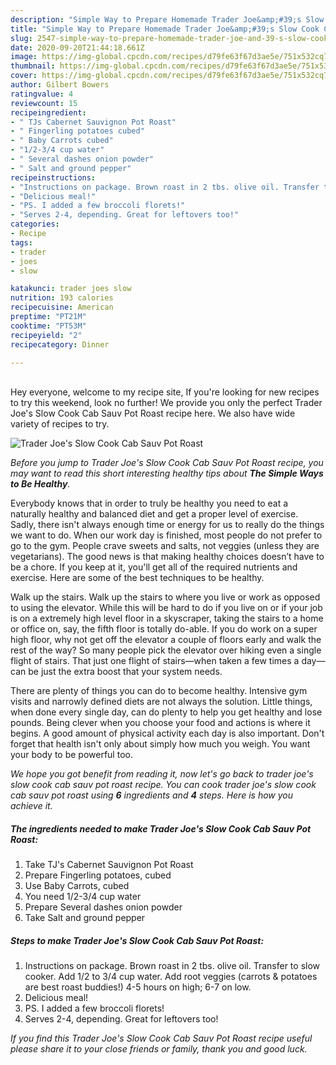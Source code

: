 ```yaml
---
description: "Simple Way to Prepare Homemade Trader Joe&amp;#39;s Slow Cook Cab Sauv Pot Roast"
title: "Simple Way to Prepare Homemade Trader Joe&amp;#39;s Slow Cook Cab Sauv Pot Roast"
slug: 2547-simple-way-to-prepare-homemade-trader-joe-and-39-s-slow-cook-cab-sauv-pot-roast
date: 2020-09-20T21:44:18.661Z
image: https://img-global.cpcdn.com/recipes/d79fe63f67d3ae5e/751x532cq70/trader-joes-slow-cook-cab-sauv-pot-roast-recipe-main-photo.jpg
thumbnail: https://img-global.cpcdn.com/recipes/d79fe63f67d3ae5e/751x532cq70/trader-joes-slow-cook-cab-sauv-pot-roast-recipe-main-photo.jpg
cover: https://img-global.cpcdn.com/recipes/d79fe63f67d3ae5e/751x532cq70/trader-joes-slow-cook-cab-sauv-pot-roast-recipe-main-photo.jpg
author: Gilbert Bowers
ratingvalue: 4
reviewcount: 15
recipeingredient:
- " TJs Cabernet Sauvignon Pot Roast"
- " Fingerling potatoes cubed"
- " Baby Carrots cubed"
- "1/2-3/4 cup water"
- " Several dashes onion powder"
- " Salt and ground pepper"
recipeinstructions:
- "Instructions on package. Brown roast in 2 tbs. olive oil. Transfer to slow cooker. Add 1/2 to 3/4 cup water. Add root veggies (carrots &amp; potatoes are best roast buddies!) 4-5 hours on high; 6-7 on low."
- "Delicious meal!"
- "PS. I added a few broccoli florets!"
- "Serves 2-4, depending. Great for leftovers too!"
categories:
- Recipe
tags:
- trader
- joes
- slow

katakunci: trader joes slow 
nutrition: 193 calories
recipecuisine: American
preptime: "PT21M"
cooktime: "PT53M"
recipeyield: "2"
recipecategory: Dinner

---
```

<br>
Hey everyone, welcome to my recipe site, If you're looking for new recipes to try this weekend, look no further! We provide you only the perfect Trader Joe&#39;s Slow Cook Cab Sauv Pot Roast recipe here. We also have wide variety of recipes to try.
<br>


![Trader Joe&#39;s Slow Cook Cab Sauv Pot Roast](https://img-global.cpcdn.com/recipes/d79fe63f67d3ae5e/751x532cq70/trader-joes-slow-cook-cab-sauv-pot-roast-recipe-main-photo.jpg)

<i>Before you jump to Trader Joe&#39;s Slow Cook Cab Sauv Pot Roast recipe, you may want to read this short interesting healthy tips about <strong>The Simple Ways to Be Healthy</strong>.</i>

Everybody knows that in order to truly be healthy you need to eat a naturally healthy and balanced diet and get a proper level of exercise. Sadly, there isn't always enough time or energy for us to really do the things we want to do. When our work day is finished, most people do not prefer to go to the gym. People crave sweets and salts, not veggies (unless they are vegetarians). The good news is that making healthy choices doesn’t have to be a chore. If you keep at it, you'll get all of the required nutrients and exercise. Here are some of the best techniques to be healthy.

Walk up the stairs. Walk up the stairs to where you live or work as opposed to using the elevator. While this will be hard to do if you live on or if your job is on a extremely high level floor in a skyscraper, taking the stairs to a home or office on, say, the fifth floor is totally do-able. If you do work on a super high floor, why not get off the elevator a couple of floors early and walk the rest of the way? So many people pick the elevator over hiking even a single flight of stairs. That just one flight of stairs—when taken a few times a day—can be just the extra boost that your system needs. 

There are plenty of things you can do to become healthy. Intensive gym visits and narrowly defined diets are not always the solution. Little things, when done every single day, can do plenty to help you get healthy and lose pounds. Being clever when you choose your food and actions is where it begins. A good amount of physical activity each day is also important. Don't forget that health isn't only about simply how much you weigh. You want your body to be powerful too. 


<i>We hope you got benefit from reading it, now let's go back to trader joe&#39;s slow cook cab sauv pot roast recipe. You can cook trader joe&#39;s slow cook cab sauv pot roast using <strong>6</strong> ingredients and <strong>4</strong> steps. Here is how you achieve it.
</i>

##### The ingredients needed to make Trader Joe&#39;s Slow Cook Cab Sauv Pot Roast:

1. Take  TJ&#39;s Cabernet Sauvignon Pot Roast
1. Prepare  Fingerling potatoes, cubed
1. Use  Baby Carrots, cubed
1. You need 1/2-3/4 cup water
1. Prepare  Several dashes onion powder
1. Take  Salt and ground pepper


##### Steps to make Trader Joe&#39;s Slow Cook Cab Sauv Pot Roast:

1. Instructions on package. Brown roast in 2 tbs. olive oil. Transfer to slow cooker. Add 1/2 to 3/4 cup water. Add root veggies (carrots &amp; potatoes are best roast buddies!) 4-5 hours on high; 6-7 on low.
1. Delicious meal!
1. PS. I added a few broccoli florets!
1. Serves 2-4, depending. Great for leftovers too!


<i>If you find this Trader Joe&#39;s Slow Cook Cab Sauv Pot Roast recipe useful please share it to your close friends or family, thank you and good luck.</i>
